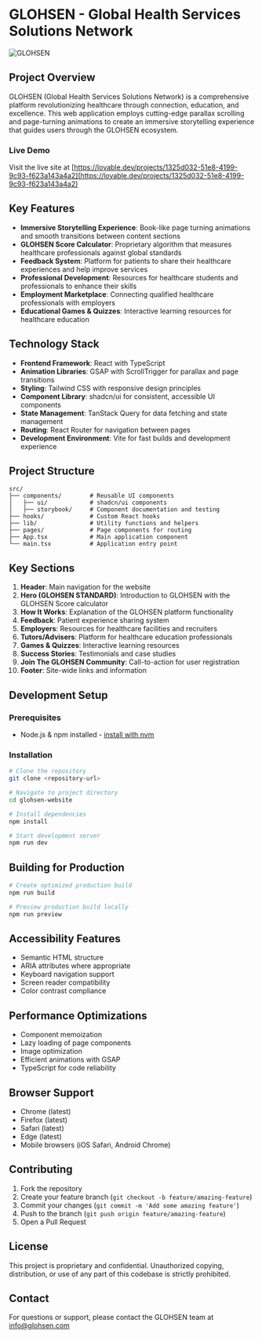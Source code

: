 
# GLOHSEN - Global Health Services Solutions Network

![GLOHSEN](https://images.unsplash.com/photo-1576091160550-2173dba999ef?auto=format&fit=crop&q=80&w=400)

## Project Overview

GLOHSEN (Global Health Services Solutions Network) is a comprehensive platform revolutionizing healthcare through connection, education, and excellence. This web application employs cutting-edge parallax scrolling and page-turning animations to create an immersive storytelling experience that guides users through the GLOHSEN ecosystem.

### Live Demo

Visit the live site at [https://lovable.dev/projects/1325d032-51e8-4199-9c93-f623a143a4a2](https://lovable.dev/projects/1325d032-51e8-4199-9c93-f623a143a4a2)

## Key Features

- **Immersive Storytelling Experience**: Book-like page turning animations and smooth transitions between content sections
- **GLOHSEN Score Calculator**: Proprietary algorithm that measures healthcare professionals against global standards
- **Feedback System**: Platform for patients to share their healthcare experiences and help improve services
- **Professional Development**: Resources for healthcare students and professionals to enhance their skills
- **Employment Marketplace**: Connecting qualified healthcare professionals with employers
- **Educational Games & Quizzes**: Interactive learning resources for healthcare education

## Technology Stack

- **Frontend Framework**: React with TypeScript
- **Animation Libraries**: GSAP with ScrollTrigger for parallax and page transitions
- **Styling**: Tailwind CSS with responsive design principles
- **Component Library**: shadcn/ui for consistent, accessible UI components
- **State Management**: TanStack Query for data fetching and state management
- **Routing**: React Router for navigation between pages
- **Development Environment**: Vite for fast builds and development experience

## Project Structure

```
src/
├── components/        # Reusable UI components
│   ├── ui/            # shadcn/ui components
│   ├── storybook/     # Component documentation and testing
├── hooks/             # Custom React hooks
├── lib/               # Utility functions and helpers
├── pages/             # Page components for routing
├── App.tsx            # Main application component
└── main.tsx           # Application entry point
```

## Key Sections

1. **Header**: Main navigation for the website
2. **Hero (GLOHSEN STANDARD)**: Introduction to GLOHSEN with the GLOHSEN Score calculator
3. **How It Works**: Explanation of the GLOHSEN platform functionality
4. **Feedback**: Patient experience sharing system
5. **Employers**: Resources for healthcare facilities and recruiters
6. **Tutors/Advisers**: Platform for healthcare education professionals
7. **Games & Quizzes**: Interactive learning resources
8. **Success Stories**: Testimonials and case studies
9. **Join The GLOHSEN Community**: Call-to-action for user registration
10. **Footer**: Site-wide links and information

## Development Setup

### Prerequisites

- Node.js & npm installed - [install with nvm](https://github.com/nvm-sh/nvm#installing-and-updating)

### Installation

```bash
# Clone the repository
git clone <repository-url>

# Navigate to project directory
cd glohsen-website

# Install dependencies
npm install

# Start development server
npm run dev
```

## Building for Production

```bash
# Create optimized production build
npm run build

# Preview production build locally
npm run preview
```

## Accessibility Features

- Semantic HTML structure
- ARIA attributes where appropriate
- Keyboard navigation support
- Screen reader compatibility
- Color contrast compliance

## Performance Optimizations

- Component memoization
- Lazy loading of page components
- Image optimization
- Efficient animations with GSAP
- TypeScript for code reliability

## Browser Support

- Chrome (latest)
- Firefox (latest)
- Safari (latest)
- Edge (latest)
- Mobile browsers (iOS Safari, Android Chrome)

## Contributing

1. Fork the repository
2. Create your feature branch (`git checkout -b feature/amazing-feature`)
3. Commit your changes (`git commit -m 'Add some amazing feature'`)
4. Push to the branch (`git push origin feature/amazing-feature`)
5. Open a Pull Request

## License

This project is proprietary and confidential. Unauthorized copying, distribution, or use of any part of this codebase is strictly prohibited.

## Contact

For questions or support, please contact the GLOHSEN team at info@glohsen.com
